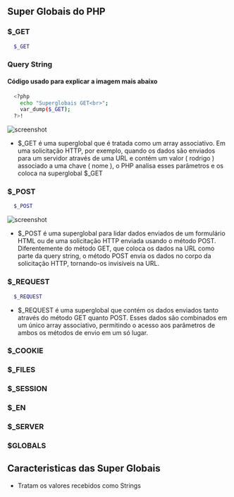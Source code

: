 ## Super Globais do PHP 

###  $_GET 
```bash
  $_GET
```
### Query String 

#### Código usado para explicar a imagem mais abaixo
```bash
  <?php
    echo "Superglobais GET<br>";
    var_dump($_GET);
  ?>!
```

![screenshot](https://github.com/robertocoliver/aprendendo-php/assets/102238044/edf414e8-3f38-48ee-a6d8-0c712514be8b)

- $_GET é uma superglobal que é tratada como um array associativo. Em uma solicitação HTTP, por exemplo, quando os dados são enviados para um servidor através de uma URL e contém um valor ( rodrigo ) associado a uma chave ( nome ), o PHP analisa esses parâmetros e os coloca na superglobal $_GET 


### $_POST

```bash
  $_POST
```
![screenshot](https://github.com/robertocoliver/aprendendo-php/assets/102238044/95cf4439-c40e-4b10-9c24-7df71514620c)

- $_POST é uma superglobal para lidar dados enviados de um formulário HTML ou de uma solicitação HTTP enviada usando o método POST. Diferentemente do método GET, que coloca os dados na URL como parte da query string, o método POST envia os dados no corpo da solicitação HTTP, tornando-os invisíveis na URL.

###  $_REQUEST 
```bash
  $_REQUEST
```
- $_REQUEST é uma superglobal que contém os dados enviados tanto através do método GET quanto POST. Esses dados são combinados em um único array associativo, permitindo o acesso aos parâmetros de ambos os métodos de envio em um só lugar.


### $_COOKIE
### $_FILES
### $_SESSION
### $_EN
### $_SERVER
### $GLOBALS



## Caracteristicas das Super Globais
- Tratam os valores recebidos como Strings

